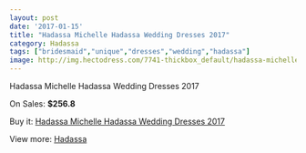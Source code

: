 ```yaml
---
layout: post
date: '2017-01-15'
title: "Hadassa Michelle Hadassa Wedding Dresses 2017"
category: Hadassa
tags: ["bridesmaid","unique","dresses","wedding","hadassa"]
image: http://img.hectodress.com/7741-thickbox_default/hadassa-michelle-hadassa-wedding-dresses-2013.jpg
---
```

Hadassa Michelle Hadassa Wedding Dresses 2017

On Sales: **$256.8**
<a href="https://www.hectodress.com/hadassa/3843-hadassa-michelle-hadassa-wedding-dresses-2013.html"><amp-img layout="responsive" width="600" height="600" src="//img.hectodress.com/7741-thickbox_default/hadassa-michelle-hadassa-wedding-dresses-2013.jpg" alt="Hadassa Michelle Hadassa Wedding Dresses 2017 0" /></a>
<a href="https://www.hectodress.com/hadassa/3843-hadassa-michelle-hadassa-wedding-dresses-2013.html"><amp-img layout="responsive" width="600" height="600" src="//img.hectodress.com/7742-thickbox_default/hadassa-michelle-hadassa-wedding-dresses-2013.jpg" alt="Hadassa Michelle Hadassa Wedding Dresses 2017 1" /></a>

Buy it: [Hadassa Michelle Hadassa Wedding Dresses 2017](https://www.hectodress.com/hadassa/3843-hadassa-michelle-hadassa-wedding-dresses-2013.html "Hadassa Michelle Hadassa Wedding Dresses 2017")

View more: [Hadassa](https://www.hectodress.com/67-hadassa "Hadassa")